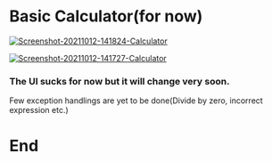 # Basic Calculator(for now)

<a href="https://ibb.co/JdPVmfg"><img src="https://i.ibb.co/DbnhzxT/Screenshot-20211012-141824-Calculator.jpg" alt="Screenshot-20211012-141824-Calculator" border="0" /></a>

<a href="https://ibb.co/HP1p07d"><img src="https://i.ibb.co/098Vkqt/Screenshot-20211012-141727-Calculator.jpg" alt="Screenshot-20211012-141727-Calculator" border="0"></a><br /><a>

### The UI sucks for now but it will change very soon.
Few exception handlings are yet to be done(Divide by zero, incorrect expression etc.)

# End
